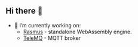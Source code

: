 ## Hi there 👋

- 🔭 I’m currently working on:
  - [Rasmus](https://github.com/AlexPikalov/rasmus) - standalone WebAssembly engine.
  - [TeleMQ](https://github.com/telemq/telemq) - MQTT broker

<!--
**AlexPikalov/AlexPikalov** is a ✨ _special_ ✨ repository because its `README.md` (this file) appears on your GitHub profile.

Here are some ideas to get you started:

- 🔭 I’m currently working on ...
- 🌱 I’m currently learning ...
- 👯 I’m looking to collaborate on ...
- 🤔 I’m looking for help with ...
- 💬 Ask me about ...
- 📫 How to reach me: ...
- 😄 Pronouns: ...
- ⚡ Fun fact: ...
-->
